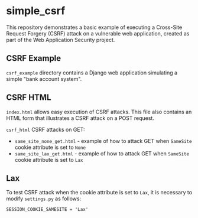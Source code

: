 # simple_csrf

This repository demonstrates a basic example of executing a Cross-Site Request Forgery (CSRF) attack on a vulnerable web application, created as part of the Web Application Security project.

## CSRF Example
`csrf_example` directory contains a Django web application simulating a simple "bank account system".

## CSRF HTML

`index.html` allows easy execution of CSRF attacks. This file also contains an HTML form that illustrates a CSRF attack on a POST request.

`csrf_html` CSRF attacks on GET: 

* `same_site_none_get.html` - example of how to attack GET when `SameSite` cookie attribute is set to `None`
* `same_site_lax_get.html` - example of how to attack GET when `SameSite` cookie attribute is set to `Lax`

## Lax
To test CSRF attack when the cookie attribute is set to `Lax`, it is necessary to modify `settings.py` as follows:
```
SESSION_COOKIE_SAMESITE = 'Lax'
```
